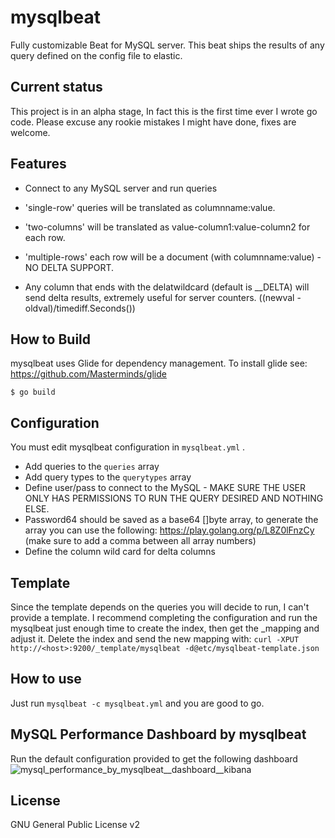 # mysqlbeat
Fully customizable Beat for MySQL server.
This beat ships the results of any query defined on the config file to elastic.

## Current status
 This project is in an alpha stage, In fact this is the first time ever I wrote go code.
 Please excuse any rookie mistakes I might have done, fixes are welcome.

## Features

* Connect to any MySQL server and run queries
 * 'single-row' queries will be translated as columnname:value.
 * 'two-columns' will be translated as value-column1:value-column2 for each row.
 * 'multiple-rows' each row will be a document (with columnname:value) - NO DELTA SUPPORT.

* Any column that ends with the delatwildcard (default is __DELTA) will send delta results, extremely useful for server counters.
  ((newval - oldval)/timediff.Seconds())
 
## How to Build

mysqlbeat uses Glide for dependency management. To install glide see: https://github.com/Masterminds/glide

```shell
$ go build
```

## Configuration

You must edit mysqlbeat configuration in ```mysqlbeat.yml``` .

* Add queries to the `queries` array
* Add query types to the `querytypes` array
* Define user/pass to connect to the MySQL - MAKE SURE THE USER ONLY HAS PERMISSIONS TO RUN THE QUERY DESIRED AND NOTHING ELSE.
* Password64 should be saved as a base64 []byte array, to generate the array you can use the following: https://play.golang.org/p/L8Z0lFnzCy (make sure to add a comma between all array numbers)
* Define the column wild card for delta columns


## Template
 Since the template depends on the queries you will decide to run, I can't provide a template.
 I recommend completing the configuration and run the mysqlbeat just enough time to create the index, then get the _mapping and adjust it.
 Delete the index and send the new mapping with:
 	```curl -XPUT http://<host>:9200/_template/mysqlbeat -d@etc/mysqlbeat-template.json```

## How to use
Just run ```mysqlbeat -c mysqlbeat.yml``` and you are good to go.

## MySQL Performance Dashboard by mysqlbeat

Run the default configuration provided to get the following dashboard
![mysql_performance_by_mysqlbeat__dashboard__kibana](https://cloud.githubusercontent.com/assets/2807536/14936629/3a3b88e8-0efa-11e6-87ef-eb864498d3ab.png)



## License
GNU General Public License v2
